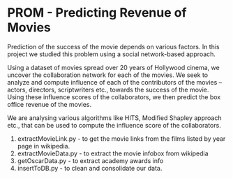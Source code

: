 PROM - Predicting Revenue of Movies
====

Prediction of the success of the movie depends on various factors. In this project we studied this problem using a social network-based approach. 

Using a dataset of movies spread over 20 years of Hollywood cinema, we uncover the collaboration network for each of the movies. We seek to analyze and compute influence of each of the contributors of the movies – actors, directors, scriptwriters etc., towards the success of the movie. Using these influence scores of the collaborators, we then predict the box office revenue of the movies.

We are analysing various algorithms like HITS, Modified Shapley approach etc., that can be used to compute the influence score of the collaborators.

1. extractMovieLink.py - to get the movie links from the films listed by year page in wikipedia.
2. extractMovieData.py - to extract the movie infobox from wikipedia
3. getOscarData.py - to extract academy awards info
4. insertToDB.py - to clean and consolidate our data.


